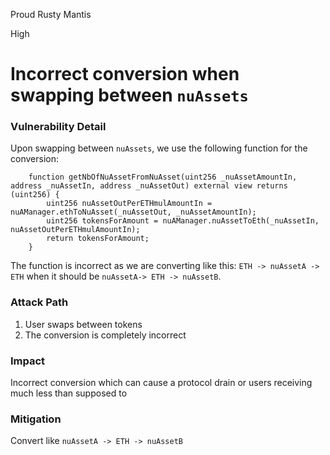Proud Rusty Mantis

High

# Incorrect conversion when swapping between `nuAssets`

### Vulnerability Detail

Upon swapping between `nuAssets`, we use the following function for the conversion:
```solidity
    function getNbOfNuAssetFromNuAsset(uint256 _nuAssetAmountIn, address _nuAssetIn, address _nuAssetOut) external view returns (uint256) {
        uint256 nuAssetOutPerETHmulAmountIn = nuAManager.ethToNuAsset(_nuAssetOut, _nuAssetAmountIn);
        uint256 tokensForAmount = nuAManager.nuAssetToEth(_nuAssetIn, nuAssetOutPerETHmulAmountIn);
        return tokensForAmount;
    }
```
The function is incorrect as we are converting like this: `ETH -> nuAssetA -> ETH` when it should be `nuAssetA-> ETH -> nuAssetB`.
### Attack Path

1. User swaps between tokens
2. The conversion is completely incorrect
### Impact

Incorrect conversion which can cause a protocol drain or users receiving much less than supposed to
### Mitigation

Convert like `nuAssetA -> ETH -> nuAssetB`